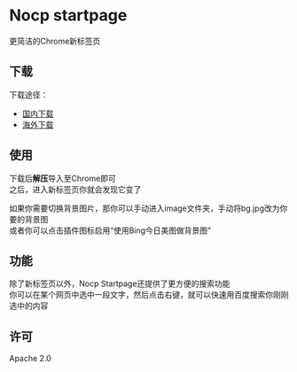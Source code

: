 # Nocp startpage
更简洁的Chrome新标签页

## 下载
下载途径：
- [国内下载](https://tool.misakal.xyz/crx/startpage.crx)
- [海外下载](https://github.com/NriotHrreion/tools/releases)

## 使用
下载后**解压**导入至Chrome即可
<br>
之后，进入新标签页你就会发现它变了

如果你需要切换背景图片，那你可以手动进入image文件夹，手动将bg.jpg改为你要的背景图
<br>
或者你可以点击插件图标启用“使用Bing今日美图做背景图”

## 功能
除了新标签页以外，Nocp Startpage还提供了更方便的搜索功能
<br>
你可以在某个网页中选中一段文字，然后点击右键，就可以快速用百度搜索你刚刚选中的内容

## 许可
Apache 2.0
